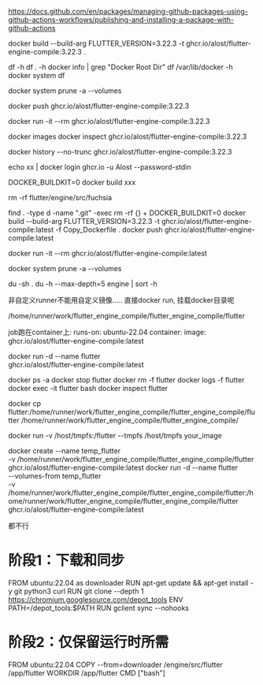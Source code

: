 

https://docs.github.com/en/packages/managing-github-packages-using-github-actions-workflows/publishing-and-installing-a-package-with-github-actions


docker build --build-arg FLUTTER_VERSION=3.22.3 -t ghcr.io/alost/flutter-engine-compile:3.22.3 .

df -h
df . -h
docker info | grep "Docker Root Dir"
df /var/lib/docker -h
docker system df

docker system prune -a --volumes

docker push ghcr.io/alost/flutter-engine-compile:3.22.3

docker run -it --rm ghcr.io/alost/flutter-engine-compile:3.22.3

docker images
docker inspect ghcr.io/alost/flutter-engine-compile:3.22.3

docker history --no-trunc ghcr.io/alost/flutter-engine-compile:3.22.3


echo xx | docker login ghcr.io -u Alost --password-stdin

DOCKER_BUILDKIT=0 docker build xxx

rm -rf flutter/engine/src/fuchsia

find . -type d -name ".git" -exec rm -rf {} +
DOCKER_BUILDKIT=0 docker build --build-arg FLUTTER_VERSION=3.22.3 -t ghcr.io/alost/flutter-engine-compile:latest -f Copy_Dockerfile .
docker push ghcr.io/alost/flutter-engine-compile:latest

docker run -it --rm ghcr.io/alost/flutter-engine-compile:latest

docker system prune -a --volumes

du -sh .
du -h --max-depth=5 engine | sort -h

非自定义runner不能用自定义镜像.....
直接docker run, 挂载docker目录呢

/home/runner/work/flutter_engine_compile/flutter_engine_compile/flutter

job跑在container上:
    runs-on: ubuntu-22.04
    container:
      image: ghcr.io/alost/flutter-engine-compile:latest


docker run -d --name flutter \
    ghcr.io/alost/flutter-engine-compile:latest

docker ps -a
docker stop flutter
docker rm -f flutter
docker logs -f flutter 
docker exec -it flutter bash
docker inspect flutter

docker cp flutter:/home/runner/work/flutter_engine_compile/flutter_engine_compile/flutter /home/runner/work/flutter_engine_compile/flutter_engine_compile/

docker run -v /host/tmpfs:/flutter --tmpfs /host/tmpfs your_image

docker create --name temp_flutter \
  -v /home/runner/work/flutter_engine_compile/flutter_engine_compile/flutter \
  ghcr.io/alost/flutter-engine-compile:latest
docker run -d --name flutter \
  --volumes-from temp_flutter \
  -v /home/runner/work/flutter_engine_compile/flutter_engine_compile/flutter:/home/runner/work/flutter_engine_compile/flutter_engine_compile/flutter \
  ghcr.io/alost/flutter-engine-compile:latest

都不行

# 阶段1：下载和同步
FROM ubuntu:22.04 as downloader
RUN apt-get update && apt-get install -y git python3 curl
RUN git clone --depth 1 https://chromium.googlesource.com/depot_tools
ENV PATH=/depot_tools:$PATH
RUN gclient sync --nohooks

# 阶段2：仅保留运行时所需
FROM ubuntu:22.04
COPY --from=downloader /engine/src/flutter /app/flutter
WORKDIR /app/flutter
CMD ["bash"]
